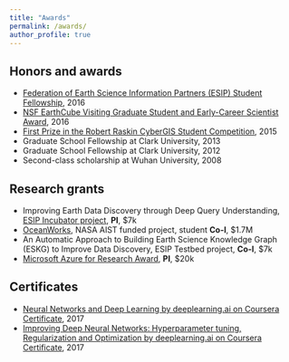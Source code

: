 ```yaml
---
title: "Awards"
permalink: /awards/
author_profile: true
---
```


## Honors and awards

* [Federation of Earth Science Information Partners (ESIP) Student Fellowship](http://www.esipfed.org/about/community/leadership/student-fellows/yongyao-jiang-2), 2016
* [NSF EarthCube Visiting Graduate Student and Early-Career Scientist Award](https://www.earthcube.org/document/2015/visiting-scholar-program), 2016
* [First Prize in the Robert Raskin CyberGIS Student Competition](http://cybergis.uncc.edu/cisg/index.php/robert-raskin-student-competition/robert-raskin-student-cybergis-competition/), 2015
* Graduate School Fellowship at Clark University, 2013
* Graduate School Fellowship at Clark University, 2012
* Second-class scholarship at Wuhan University, 2008

## Research grants

* Improving Earth Data Discovery through Deep Query Understanding, [ESIP Incubator project](http://www.esipfed.org/esip-outputs-list), __PI__, $7k
* [OceanWorks]((https://wiki.apache.org/incubator/SDAPProposal)), NASA AIST funded project, student __Co-I__, $1.7M
* An Automatic Approach to Building Earth Science Knowledge Graph (ESKG) to Improve Data Discovery, ESIP Testbed project, __Co-I__, $7k
* [Microsoft Azure for Research Award](https://www.microsoft.com/en-us/research/academic-program/microsoft-azure-for-research/), __PI__, $20k

## Certificates

* [Neural Networks and Deep Learning by deeplearning.ai on Coursera Certificate](https://www.coursera.org/account/accomplishments/verify/CC85GEEQUFX5), 2017
* [Improving Deep Neural Networks: Hyperparameter tuning, Regularization and Optimization by deeplearning.ai on Coursera Certificate](https://www.coursera.org/account/accomplishments/verify/U353W6WZWFRM), 2017






